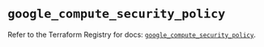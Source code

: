 # `google_compute_security_policy`

Refer to the Terraform Registry for docs: [`google_compute_security_policy`](https://registry.terraform.io/providers/hashicorp/google/5.33.0/docs/resources/compute_security_policy).

